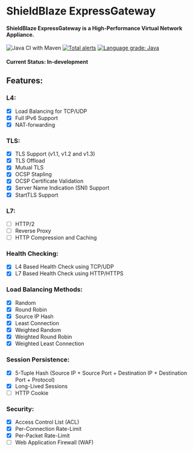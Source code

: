 # ShieldBlaze ExpressGateway
#### ShieldBlaze ExpressGateway is a High-Performance Virtual Network Appliance.

![Java CI with Maven](https://github.com/shieldblaze/ExpressGateway/workflows/Java%20CI%20with%20Maven/badge.svg)
[![Total alerts](https://img.shields.io/lgtm/alerts/g/shieldblaze/ExpressGateway.svg?logo=lgtm&logoWidth=18)](https://lgtm.com/projects/g/shieldblaze/ExpressGateway/alerts/)
[![Language grade: Java](https://img.shields.io/lgtm/grade/java/g/shieldblaze/ExpressGateway.svg?logo=lgtm&logoWidth=18)](https://lgtm.com/projects/g/shieldblaze/ExpressGateway/context:java)


#### Current Status: In-development

## Features:
### L4:
- [X] Load Balancing for TCP/UDP
- [X] Full IPv6 Support
- [X] NAT-forwarding

### TLS:
- [X] TLS Support (v1.1, v1.2 and v1.3)
- [X] TLS Offload
- [X] Mutual TLS
- [X] OCSP Stapling
- [X] OCSP Certificate Validation
- [X] Server Name Indication (SNI) Support
- [X] StartTLS Support

### L7:
- [ ] HTTP/2
- [ ] Reverse Proxy
- [ ] HTTP Compression and Caching

### Health Checking:
- [X] L4 Based Health Check using TCP/UDP
- [X] L7 Based Health Check using HTTP/HTTPS

### Load Balancing Methods:
- [X] Random
- [X] Round Robin
- [X] Source IP Hash
- [X] Least Connection
- [X] Weighted Random
- [X] Weighted Round Robin
- [X] Weighted Least Connection

### Session Persistence:
- [X] 5-Tuple Hash (Source IP + Source Port +  Destination IP +  Destination Port + Protocol) 
- [X] Long-Lived Sessions
- [ ] HTTP Cookie

### Security:
- [X] Access Control List (ACL)
- [X] Per-Connection Rate-Limit
- [X] Per-Packet Rate-Limit
- [ ] Web Application Firewall (WAF)
